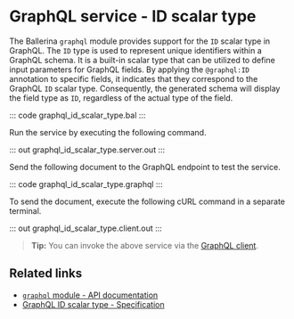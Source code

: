 # GraphQL service - ID scalar type

The Ballerina `graphql` module provides support for the `ID` scalar type in GraphQL. The `ID` type is used to represent unique identifiers within a GraphQL schema. It is a built-in scalar type that can be utilized to define input parameters for GraphQL fields. By applying the `@graphql:ID` annotation to specific fields, it indicates that they correspond to the GraphQL `ID` scalar type. Consequently, the generated schema will display the field type as `ID`, regardless of the actual type of the field.

::: code graphql_id_scalar_type.bal :::

Run the service by executing the following command.

::: out graphql_id_scalar_type.server.out :::

Send the following document to the GraphQL endpoint to test the service.

::: code graphql_id_scalar_type.graphql :::

To send the document, execute the following cURL command in a separate terminal.

::: out graphql_id_scalar_type.client.out :::

>**Tip:** You can invoke the above service via the [GraphQL client](/learn/by-example/graphql-client-query-endpoint/).

## Related links
- [`graphql` module - API documentation](https://lib.ballerina.io/ballerina/graphql/latest)
- [GraphQL ID scalar type - Specification](/spec/graphql/#415-id)
